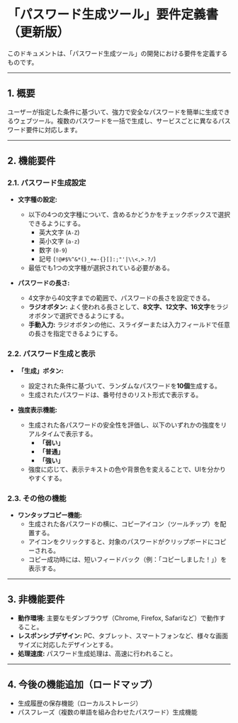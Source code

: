 # 「パスワード生成ツール」要件定義書（更新版）

このドキュメントは、「パスワード生成ツール」の開発における要件を定義するものです。

---

## 1. 概要

ユーザーが指定した条件に基づいて、強力で安全なパスワードを簡単に生成できるウェブツール。複数のパスワードを一括で生成し、サービスごとに異なるパスワード要件に対応します。

---

## 2. 機能要件

### 2.1. パスワード生成設定

* **文字種の設定:**
    * 以下の4つの文字種について、含めるかどうかをチェックボックスで選択できるようにする。
        * 英大文字 (`A-Z`)
        * 英小文字 (`a-z`)
        * 数字 (`0-9`)
        * 記号 (`!@#$%^&*()_+=-{}[]:;"'|\\<,>.?/`)
    * 最低でも1つの文字種が選択されている必要がある。

* **パスワードの長さ:**
    * 4文字から40文字までの範囲で、パスワードの長さを設定できる。
    * **ラジオボタン:** よく使われる長さとして、**8文字、12文字、16文字**をラジオボタンで選択できるようにする。
    * **手動入力:** ラジオボタンの他に、スライダーまたは入力フィールドで任意の長さを指定できるようにする。

### 2.2. パスワード生成と表示

* **「生成」ボタン:**
    * 設定された条件に基づいて、ランダムなパスワードを**10個**生成する。
    * 生成されたパスワードは、番号付きのリスト形式で表示する。

* **強度表示機能:**
    * 生成された各パスワードの安全性を評価し、以下のいずれかの強度をリアルタイムで表示する。
        * **「弱い」**
        * **「普通」**
        * **「強い」**
    * 強度に応じて、表示テキストの色や背景色を変えることで、UIを分かりやすくする。

### 2.3. その他の機能

* **ワンタップコピー機能:**
    * 生成された各パスワードの横に、コピーアイコン（ツールチップ）を配置する。
    * アイコンをクリックすると、対象のパスワードがクリップボードにコピーされる。
    * コピー成功時には、短いフィードバック（例：「コピーしました！」）を表示する。

---

## 3. 非機能要件

* **動作環境:** 主要なモダンブラウザ（Chrome, Firefox, Safariなど）で動作すること。
* **レスポンシブデザイン:** PC、タブレット、スマートフォンなど、様々な画面サイズに対応したデザインとする。
* **処理速度:** パスワード生成処理は、高速に行われること。

---

## 4. 今後の機能追加（ロードマップ）

* 生成履歴の保存機能（ローカルストレージ）
* パスフレーズ（複数の単語を組み合わせたパスワード）生成機能